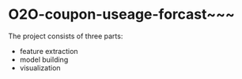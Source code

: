 # O2O-coupon-useage-forcast~~~

The project consists of three parts: 
 - feature extraction
 - model building 
 - visualization
